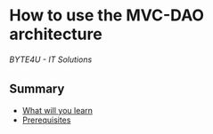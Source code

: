 # How to use the MVC-DAO architecture
###### BYTE4U - IT Solutions

## Summary
- [What will you learn](#What-will-you-learn)
- [Prerequisites](#Prerequisites)
